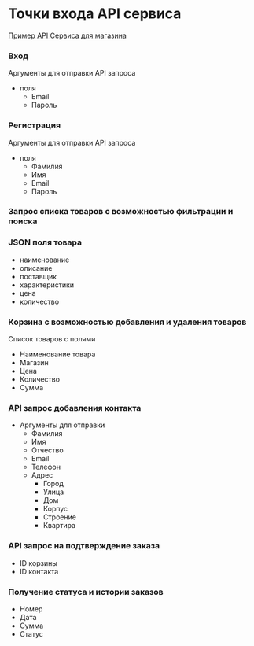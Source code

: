 # Точки входа API сервиса

[Пример API Сервиса для магазина](./netology_pd_diplom/) 

### Вход
Аргументы для отправки API запроса
 * поля
   - Email
   - Пароль


### Регистрация
Аргументы для отправки API запроса
 * поля
   - Фамилия
   - Имя
   - Email
   - Пароль

### Запрос списка товаров с возможностью фильтрации и поиска

### JSON поля товара
 * наименование 
 * описание
 * поставщик 
 * характеристики 
 * цена 
 * количество

### Корзина с возможностью добавления и удаления товаров
Список товаров с полями
 * Наименование товара
 * Магазин 
 * Цена
 * Количество 
 * Сумма 



### API запрос добавления контакта
 * Аргументы для отправки 
   - Фамилия
   - Имя
   - Отчество
   - Email
   - Телефон
   - Адрес
     + Город
     + Улица
     + Дом
     + Корпус
     + Строение
     + Квартира

 
### API запрос на подтверждение заказа
 * ID корзины
 * ID контакта


###  Получение статуса и истории заказов
             

 * Номер
 * Дата
 * Сумма
 * Статус
 
